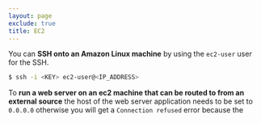 ```yaml
---
layout: page
exclude: true
title: EC2
---
```


You can **SSH onto an Amazon Linux machine** by using the `ec2-user` user for the SSH.
```bash
$ ssh -i <KEY> ec2-user@<IP_ADDRESS>
```

To **run a web server on an ec2 machine that can be routed to from an external source** the host of the web server application needs to be set to `0.0.0.0` otherwise you will get a `Connection refused` error because the 
<!--stackedit_data:
eyJoaXN0b3J5IjpbLTE2NTkzODMwMjEsMTEzNzI2MTY5Ml19
-->